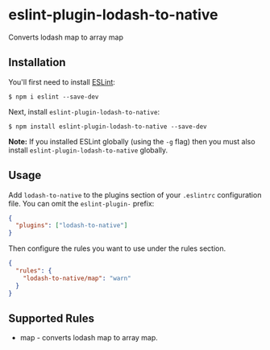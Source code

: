 # eslint-plugin-lodash-to-native

Converts lodash map to array map

## Installation

You'll first need to install [ESLint](http://eslint.org):

```
$ npm i eslint --save-dev
```

Next, install `eslint-plugin-lodash-to-native`:

```
$ npm install eslint-plugin-lodash-to-native --save-dev
```

**Note:** If you installed ESLint globally (using the `-g` flag) then you must also install `eslint-plugin-lodash-to-native` globally.

## Usage

Add `lodash-to-native` to the plugins section of your `.eslintrc` configuration file. You can omit the `eslint-plugin-` prefix:

```json
{
  "plugins": ["lodash-to-native"]
}
```

Then configure the rules you want to use under the rules section.

```json
{
  "rules": {
    "lodash-to-native/map": "warn"
  }
}
```

## Supported Rules

- map - converts lodash map to array map.
